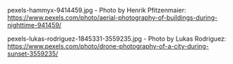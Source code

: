 pexels-hammyx-9414459.jpg - Photo by Henrik Pfitzenmaier: https://www.pexels.com/photo/aerial-photography-of-buildings-during-nighttime-941459/


pexels-lukas-rodriguez-1845331-3559235.jpg - Photo by Lukas Rodriguez: https://www.pexels.com/photo/drone-photography-of-a-city-during-sunset-3559235/